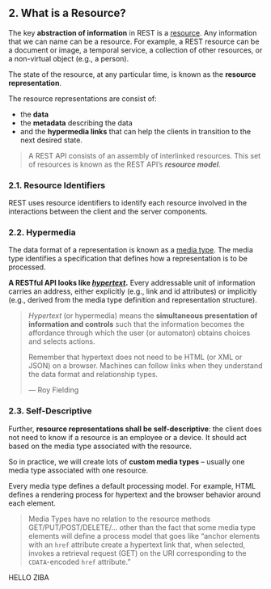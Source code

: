## 2\. What is a Resource?

The key **abstraction of information** in REST is a [resource][1]. Any information that we can name can be a resource. For example, a REST resource can be a document or image, a temporal service, a collection of other resources, or a non-virtual object (e.g., a person).

The state of the resource, at any particular time, is known as the **resource representation**.

The resource representations are consist of:

-   the **data**
-   the **metadata** describing the data
-   and the **hypermedia links** that can help the clients in transition to the next desired state.

> A REST API consists of an assembly of interlinked resources. This set of resources is known as the REST API’s _**resource model**_.

### 2.1. Resource Identifiers

REST uses resource identifiers to identify each resource involved in the interactions between the client and the server components.

### 2.2. Hypermedia

The data format of a representation is known as a [media type][2]. The media type identifies a specification that defines how a representation is to be processed.

**A RESTful API looks like [_hypertext_][3].** Every addressable unit of information carries an address, either explicitly (e.g., link and id attributes) or implicitly (e.g., derived from the media type definition and representation structure).

> _Hypertext_ (or hypermedia) means the **simultaneous presentation of information and controls** such that the information becomes the affordance through which the user (or automaton) obtains choices and selects actions.
> 
> Remember that hypertext does not need to be HTML (or XML or JSON) on a browser. Machines can follow links when they understand the data format and relationship types.
> 
> — Roy Fielding

### 2.3. Self-Descriptive

Further, **resource representations shall be self-descriptive**: the client does not need to know if a resource is an employee or a device. It should act based on the media type associated with the resource.

So in practice, we will create lots of **custom media types** – usually one media type associated with one resource.

Every media type defines a default processing model. For example, HTML defines a rendering process for hypertext and the browser behavior around each element.

> Media Types have no relation to the resource methods GET/PUT/POST/DELETE/… other than the fact that some media type elements will define a process model that goes like “anchor elements with an `href` attribute create a hypertext link that, when selected, invokes a retrieval request (GET) on the URI corresponding to the `CDATA`\-encoded `href` attribute.”

[1]: https://restfulapi.net/resource-naming/
[2]: https://www.iana.org/assignments/media-types/media-types.xhtml
[3]: https://restfulapi.net/hateoas/


HELLO ZIBA